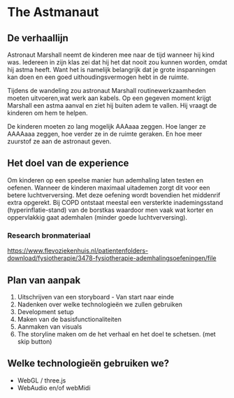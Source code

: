 # The Astmanaut
 
## De verhaallijn
Astronaut Marshall neemt de kinderen mee naar de tijd wanneer hij kind was. Iedereen in zijn klas zei dat hij het dat nooit zou kunnen worden, omdat hij astma heeft. Want het is namelijk belangrijk dat je grote inspanningen kan doen en een goed uithoudingsvermogen hebt in de ruimte.

Tijdens de wandeling zou astronaut Marshall routinewerkzaamheden moeten uitvoeren,wat werk aan kabels. Op een gegeven moment krijgt Marshall een astma aanval en ziet hij buiten adem te vallen. Hij vraagt de kinderen om hem te helpen.

De kinderen moeten zo lang mogelijk AAAaaa zeggen. Hoe langer ze AAAAaaa zeggen, hoe verder ze in de ruimte geraken. En hoe meer zuurstof ze aan de astronaut geven.


## Het doel van de experience
Om kinderen op een speelse manier hun ademhaling laten testen en oefenen. 
Wanneer de kinderen maximaal uitademen zorgt dit voor een betere luchtverversing. Met deze oefening wordt bovendien het middenrif extra opgerekt. Bij COPD ontstaat meestal een versterkte inademingsstand (hyperinflatie-stand) van de borstkas waardoor men vaak wat korter en oppervlakkig gaat ademhalen (minder goede luchtverversing). 

### Research bronmateriaal
https://www.flevoziekenhuis.nl/patientenfolders-download/fysiotherapie/3478-fysiotherapie-ademhalingsoefeningen/file

## Plan van aanpak
1) Uitschrijven van een storyboard - Van start naar einde
2) Nadenken over welke technologieën we zullen gebruiken 
3) Development setup
4) Maken van de basisfunctionaliteiten
5) Aanmaken van visuals
6) The storyline maken om de het verhaal en het doel te schetsen. (met skip button)


## Welke technologieën gebruiken we?
* WebGL / three.js
* WebAudio en/of webMidi